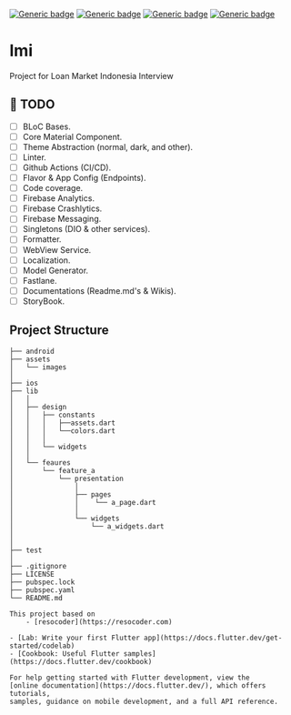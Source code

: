 
[![Generic badge](https://img.shields.io/badge/Flutter-3.7.10-blue)](https://flutter.dev/docs)
[![Generic badge](https://img.shields.io/badge/Dart-2.19.6-blue)](https://dart.dev/guides)
[![Generic badge](https://img.shields.io/badge/license-MIT-blue)](https://opensource.org/licenses/MIT)
[![Generic badge](https://img.shields.io/badge/Platform-iOS,Android,Web,MacOs-purple)](https://dart.dev/guides)

# lmi

Project for Loan Market Indonesia Interview

## 	:round_pushpin: TODO
- [ ] BLoC Bases.
- [ ] Core Material Component.
- [ ] Theme Abstraction (normal, dark, and other).
- [ ] Linter.
- [ ] Github Actions (CI/CD).
- [ ] Flavor & App Config (Endpoints).
- [ ] Code coverage.
- [ ] Firebase Analytics.
- [ ] Firebase Crashlytics.
- [ ] Firebase Messaging.
- [ ] Singletons (DIO & other services).
- [ ] Formatter.
- [ ] WebView Service.
- [ ] Localization.
- [ ] Model Generator.
- [ ] Fastlane.
- [ ] Documentations (Readme.md's & Wikis).
- [ ] StoryBook.

## Project Structure

```tree
├── android
├── assets
│   └── images
│
├── ios  
├── lib
│   │ 
│   ├── design
│   │   ├── constants
│   │   │   ├──assets.dart
│   │   │   └──colors.dart
│   │   │
│   │   └── widgets
│   │
│   └── feaures
│       └── feature_a
│           └── presentation
│               │
│               ├── pages
│               │    └── a_page.dart
│               │
│               └── widgets
│                   └── a_widgets.dart
│    
│
├── test
│
├── .gitignore
├── LICENSE
├── pubspec.lock
├── pubspec.yaml
└── README.md

This project based on
    - [resocoder](https://resocoder.com)

- [Lab: Write your first Flutter app](https://docs.flutter.dev/get-started/codelab)
- [Cookbook: Useful Flutter samples](https://docs.flutter.dev/cookbook)

For help getting started with Flutter development, view the
[online documentation](https://docs.flutter.dev/), which offers tutorials,
samples, guidance on mobile development, and a full API reference.
